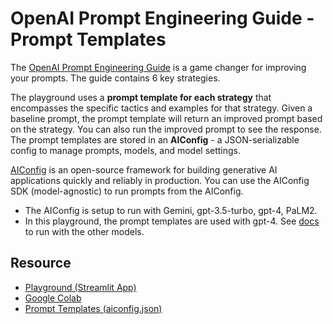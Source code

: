 # OpenAI Prompt Engineering Guide - Prompt Templates

The [OpenAI Prompt Engineering Guide](https://platform.openai.com/docs/guides/prompt-engineering/six-strategies-for-getting-better-results) is a game changer for improving your prompts. The guide contains 6 key strategies.

The playground uses a **prompt template for each strategy** that encompasses the specific tactics and examples for that strategy. Given a baseline prompt, the prompt template will return an improved prompt based on the strategy. You can also run the improved prompt to see the response. The prompt templates are stored in an **AIConfig** - a JSON-serializable config to manage prompts, models, and model settings.

[AIConfig](https://github.com/lastmile-ai/aiconfig) is an open-source framework for building generative AI applications quickly and reliably in production. You can use the AIConfig SDK (model-agnostic) to run prompts from the AIConfig.

* The AIConfig is setup to run with Gemini, gpt-3.5-turbo, gpt-4, PaLM2.
* In this playground, the prompt templates are used with gpt-4. See [docs](https://aiconfig.lastmileai.dev/docs/basics) to run with the other models.

## Resource
* [Playground (Streamlit App)](https://openai-prompt-guide.streamlit.app/)
* [Google Colab](https://colab.research.google.com/drive/15-0MEu6JyFx0hpF88vShjVmt9wOYmTMe#scrollTo=DRxhxoZHD_Ni)
* [Prompt Templates (aiconfig.json)](https://github.com/tanya-rai-lm/streamlit_apps/blob/main/prompt-engineering-guide/openai_prompt_guide.aiconfig.json)